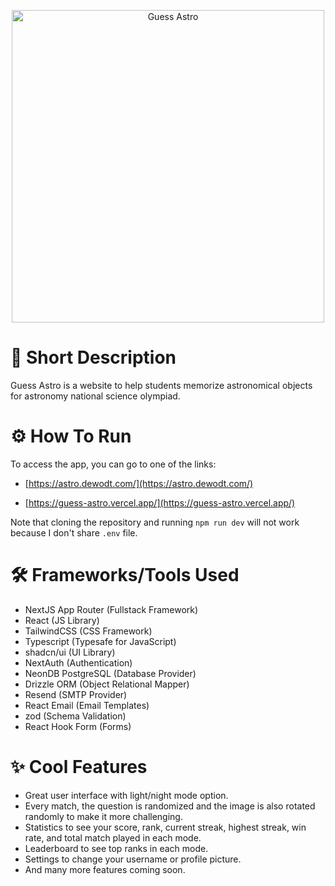<p align="center">
<img src="https://astro.dewodt.com/opengraph-image.png" alt="Guess Astro" width="500">
</p>

# 🔭 Short Description

Guess Astro is a website to help students memorize astronomical objects for astronomy national science olympiad.

# ⚙️ How To Run

To access the app, you can go to one of the links:

- [https://astro.dewodt.com/](https://astro.dewodt.com/)

- [https://guess-astro.vercel.app/](https://guess-astro.vercel.app/)

Note that cloning the repository and running `npm run dev` will not work because I don't share `.env` file.

# 🛠️ Frameworks/Tools Used

- NextJS App Router (Fullstack Framework)
- React (JS Library)
- TailwindCSS (CSS Framework)
- Typescript (Typesafe for JavaScript)
- shadcn/ui (UI Library)
- NextAuth (Authentication)
- NeonDB PostgreSQL (Database Provider)
- Drizzle ORM (Object Relational Mapper)
- Resend (SMTP Provider)
- React Email (Email Templates)
- zod (Schema Validation)
- React Hook Form (Forms)

# ✨ Cool Features

- Great user interface with light/night mode option.
- Every match, the question is randomized and the image is also rotated randomly to make it more challenging.
- Statistics to see your score, rank, current streak, highest streak, win rate, and total match played in each mode.
- Leaderboard to see top ranks in each mode.
- Settings to change your username or profile picture.
- And many more features coming soon.
